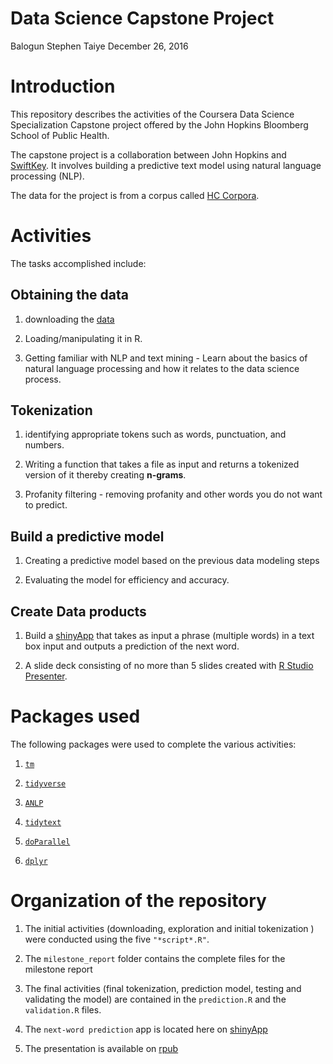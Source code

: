 Data Science Capstone Project
================
Balogun Stephen Taiye
December 26, 2016

Introduction
============

This repository describes the activities of the Coursera Data Science Specialization Capstone project offered by the John Hopkins Bloomberg School of Public Health.

The capstone project is a collaboration between John Hopkins and [SwiftKey](https://swiftkey.com/en). It involves building a predictive text model using natural language processing (NLP).

The data for the project is from a corpus called [HC Corpora](www.corpora.heliohost.org).

Activities
==========

The tasks accomplished include:

Obtaining the data
------------------

1.  downloading the [data](https://d396qusza40orc.cloudfront.net/dsscapstone/dataset/Coursera-SwiftKey.zip)

2.  Loading/manipulating it in R.

3.  Getting familiar with NLP and text mining - Learn about the basics of natural language processing and how it relates to the data science process.

Tokenization
------------

1.  identifying appropriate tokens such as words, punctuation, and numbers.

2.  Writing a function that takes a file as input and returns a tokenized version of it thereby creating **n-grams**.

3.  Profanity filtering - removing profanity and other words you do not want to predict.

Build a predictive model
------------------------

1.  Creating a predictive model based on the previous data modeling steps

2.  Evaluating the model for efficiency and accuracy.

Create Data products
--------------------

1.  Build a [shinyApp]() that takes as input a phrase (multiple words) in a text box input and outputs a prediction of the next word.

2.  A slide deck consisting of no more than 5 slides created with [R Studio Presenter](https://support.rstudio.com/hc/en-us/articles/200486468-Authoring-R-Presentations).

Packages used
=============

The following packages were used to complete the various activities:

1.  [`tm`](http://www.jstatsoft.org/v25/i05/)

2.  [`tidyverse`](https://CRAN.R-project.org/package=tidyverse)

3.  [`ANLP`](https://CRAN.R-project.org/package=ANLP)

4.  [`tidytext`](http://dx.doi.org/10.21105/joss.00037)

5.  [`doParallel`](https://CRAN.R-project.org/package=doParallel)

6.  [`dplyr`](https://CRAN.R-project.org/package=dplyr)

Organization of the repository
==============================

1.  The initial activities (downloading, exploration and initial tokenization ) were conducted using the five `"*script*.R"`.

2.  The `milestone_report` folder contains the complete files for the milestone report

3.  The final activities (final tokenization, prediction model, testing and validating the model) are contained in the `prediction.R` and the `validation.R` files.

4.  The `next-word prediction` app is located here on [shinyApp](https://stbalo2002.shinyapps.io/shiny/)

5.  The presentation is available on [rpub](http://rpubs.com/stbalo2002/datascience_capstone_project)
